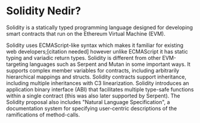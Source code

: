 # Solidity Nedir?

Solidity is a statically typed programming language designed for developing smart contracts that run on the Ethereum Virtual Machine (EVM).

Solidity uses ECMAScript-like syntax which makes it familiar for existing web developers;[citation needed] however unlike ECMAScript it has static typing and variadic return types. Solidity is different from other EVM-targeting languages such as Serpent and Mutan in some important ways. It supports complex member variables for contracts, including arbitrarily hierarchical mappings and structs. Solidity contracts support inheritance, including multiple inheritances with C3 linearization. Solidity introduces an application binary interface (ABI) that facilitates multiple type-safe functions within a single contract (this was also later supported by Serpent). The Solidity proposal also includes "Natural Language Specification", a documentation system for specifying user-centric descriptions of the ramifications of method-calls.